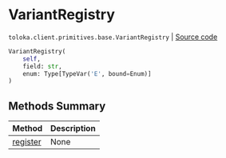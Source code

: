 # VariantRegistry
`toloka.client.primitives.base.VariantRegistry` | [Source code](https://github.com/Toloka/toloka-kit/blob/v1.1.0.post1/src/client/primitives/base.py#L29)

```python
VariantRegistry(
    self,
    field: str,
    enum: Type[TypeVar('E', bound=Enum)]
)
```

## Methods Summary

| Method | Description |
| :------| :-----------|
[register](toloka.client.primitives.base.VariantRegistry.register.md)| None
